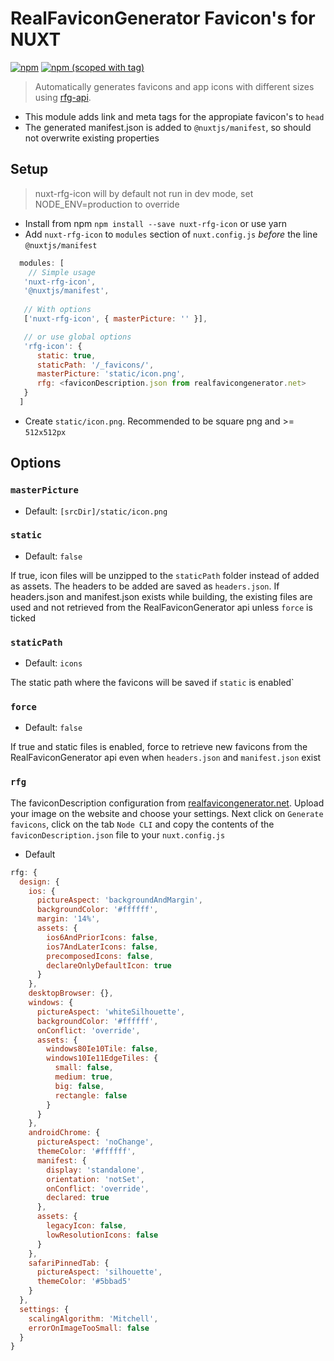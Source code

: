 # RealFaviconGenerator Favicon's for NUXT
[![npm](https://img.shields.io/npm/dt/nuxt-rfg-icon.svg?style=flat-square)](https://www.npmjs.com/package/nuxt-rfg-icon)
[![npm (scoped with tag)](https://img.shields.io/npm/v/nuxt-rfg-icon/latest.svg?style=flat-square)](https://www.npmjs.com/package/nuxt-rfg-icon)

> Automatically generates favicons and app icons with different sizes using [rfg-api](https://github.com/RealFaviconGenerator/rfg-api).

- This module adds link and meta tags for the appropiate favicon's to `head`
- The generated manifest.json is added to `@nuxtjs/manifest`, so should not overwrite existing properties

## Setup
> nuxt-rfg-icon will by default not run in dev mode, set NODE_ENV=production to override

- Install from npm `npm install --save nuxt-rfg-icon` or use yarn
- Add `nuxt-rfg-icon` to `modules` section of `nuxt.config.js` *before* the line `@nuxtjs/manifest`

```js
  modules: [
    // Simple usage
   'nuxt-rfg-icon',
   '@nuxtjs/manifest', 
   
   // With options
   ['nuxt-rfg-icon', { masterPicture: '' }],

   // or use global options
   'rfg-icon': {
      static: true,
      staticPath: '/_favicons/',
      masterPicture: 'static/icon.png',
      rfg: <faviconDescription.json from realfavicongenerator.net>
   }
  ]
````
- Create `static/icon.png`. Recommended to be square png and >= `512x512px`

## Options

### `masterPicture`
- Default: `[srcDir]/static/icon.png`

### `static`
- Default: `false`

If true, icon files will be unzipped to the `staticPath` folder instead of added as assets. The headers to be added are saved as `headers.json`. If headers.json and manifest.json exists while building, the existing files are used and not retrieved from the RealFaviconGenerator api unless `force` is ticked

### `staticPath`
- Default: `icons`

The static path where the favicons will be saved if `static` is enabled`

### `force`
- Default: `false`

If true and static files is enabled, force to retrieve new favicons from the RealFaviconGenerator api even when `headers.json` and `manifest.json` exist

### `rfg`
The faviconDescription configuration from [realfavicongenerator.net](https://realfavicongenerator.net/). Upload your image on the website and choose your settings. Next click on `Generate favicons`, click on the tab `Node CLI` and copy the contents of the `faviconDescription.json` file to your `nuxt.config.js`

- Default
```js
rfg: {
  design: {
    ios: {
      pictureAspect: 'backgroundAndMargin',
      backgroundColor: '#ffffff',
      margin: '14%',
      assets: {
        ios6AndPriorIcons: false,
        ios7AndLaterIcons: false,
        precomposedIcons: false,
        declareOnlyDefaultIcon: true
      }
    },
    desktopBrowser: {},
    windows: {
      pictureAspect: 'whiteSilhouette',
      backgroundColor: '#ffffff',
      onConflict: 'override',
      assets: {
        windows80Ie10Tile: false,
        windows10Ie11EdgeTiles: {
          small: false,
          medium: true,
          big: false,
          rectangle: false
        }
      }
    },
    androidChrome: {
      pictureAspect: 'noChange',
      themeColor: '#ffffff',
      manifest: {
        display: 'standalone',
        orientation: 'notSet',
        onConflict: 'override',
        declared: true
      },
      assets: {
        legacyIcon: false,
        lowResolutionIcons: false
      }
    },
    safariPinnedTab: {
      pictureAspect: 'silhouette',
      themeColor: '#5bbad5'
    }
  },
  settings: {
    scalingAlgorithm: 'Mitchell',
    errorOnImageTooSmall: false
  }
}
```
